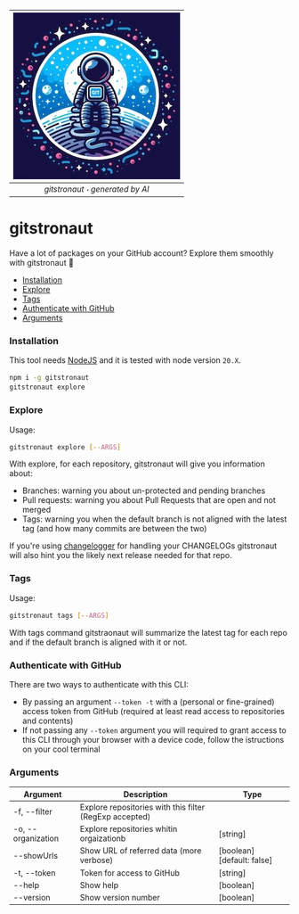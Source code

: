 | ![gitstronaut logo](./gitstronaut.jpg) |
| :------------------------------------: |
|    *gitstronaut 𐫴 generated by AI*     |

# gitstronaut

Have a lot of packages on your GitHub account? Explore them smoothly with gitstronaut 🚀

- [Installation](#installation)
- [Explore](#explore)
- [Tags](#tags)
- [Authenticate with GitHub](#authenticate-with-github)
- [Arguments](#arguments)

### Installation

This tool needs [NodeJS](https://nodejs.org/en) and it is tested with node version `20.X`.

```bash
npm i -g gitstronaut
gitstronaut explore
```

### Explore

Usage:

```bash
gitstronaut explore [--ARGS]
```

With explore, for each repository, gitstronaut will give you information about:

- Branches: warning you about un-protected and pending branches
- Pull requests: warning you about Pull Requests that are open and not merged
- Tags: warning you when the default branch is not aligned with the latest tag (and how many commits are between the two)

If you're using [changelogger](https://github.com/ctinnovation/changelogger) for handling your CHANGELOGs gitstronaut will also hint you the likely next release needed for that repo.

### Tags

Usage: 

```bash
gitstronaut tags [--ARGS]
```

With tags command gitstraonaut will summarize the latest tag for each repo and if the default branch is aligned with it or not.

### Authenticate with GitHub

There are two ways to authenticate with this CLI:

- By passing an argument `--token -t` with a (personal or fine-grained) access token from GitHub (required at least read access to repositories and contents)
- If not passing any `--token` argument you will required to grant access to this CLI through your browser with a device code, follow the istructions on your cool terminal

### Arguments

| Argument           | Description                                             | Type                       |
| ------------------ | ------------------------------------------------------- | -------------------------- |
| -f, --filter       | Explore repositories with this filter (RegExp accepted) |                            |
| -o, --organization | Explore repositories whitin orgaizationb                | [string]                   |
| --showUrls         | Show URL of referred data (more verbose)                | [boolean] [default: false] |
| -t, --token        | Token for access to GitHub                              | [string]                   |
| --help             | Show help                                               | [boolean]                  |
| --version          | Show version number                                     | [boolean]                  |
